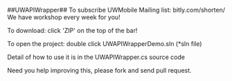 ##UWAPIWrapper##
To subscribe UWMobile Mailing list: bitly.com/shorten/
We have workshop every week for you!

To download: click 'ZIP' on the top of the bar!

To open the project: double click UWAPIWrapperDemo.sln (*sln file)

Detail of how to use it is in the UWAPIWrapper.cs source code

Need you help improving this, please fork and send pull request.